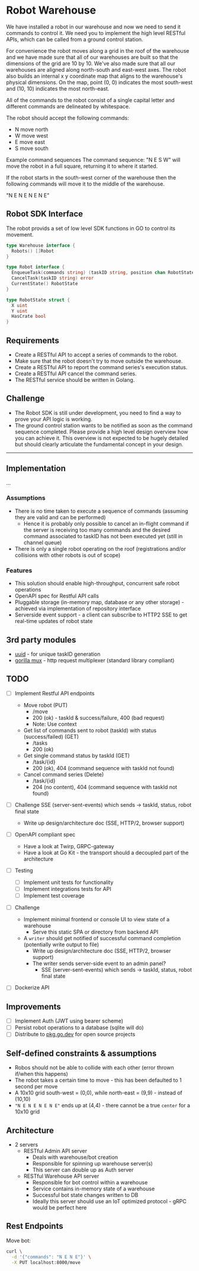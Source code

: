 # Robot Warehouse

We have installed a robot in our warehouse and now we need to send it commands to control it. We need you to implement the high level RESTful APIs, which can be called from a ground control station.

For convenience the robot moves along a grid in the roof of the warehouse and we have made sure that all of our warehouses are built so that the dimensions of the grid are 10 by 10. We've also made sure that all our warehouses are aligned along north-south and east-west axes. The robot also builds an internal x y coordinate map that aligns to the warehouse's physical dimensions. On the map, point (0, 0) indicates the most south-west and (10, 10) indicates the most north-east.

All of the commands to the robot consist of a single capital letter and different commands are delineated by whitespace.

The robot should accept the following commands:

- N move north
- W move west
- E move east
- S move south

Example command sequences
The command sequence: "N E S W" will move the robot in a full square, returning it to where it started.

If the robot starts in the south-west corner of the warehouse then the following commands will move it to the middle of the warehouse.

"N E N E N E N E"

## Robot SDK Interface

The robot provids a set of low level SDK functions in GO to control its movement.

```go
type Warehouse interface {
  Robots() []Robot
}

type Robot interface {
  EnqueueTask(commands string) (taskID string, position chan RobotState, err chan error) 
  CancelTask(taskID string) error
  CurrentState() RobotState
}

type RobotState struct {
  X uint
  Y uint
  HasCrate bool
}
```

## Requirements

- Create a RESTful API to accept a series of commands to the robot.
- Make sure that the robot doesn't try to move outside the warehouse.
- Create a RESTful API to report the command series's execution status.
- Create a RESTful API cancel the command series.
- The RESTful service should be written in Golang.

## Challenge

- The Robot SDK is still under development, you need to find a way to prove your API logic is working.
- The ground control station wants to be notified as soon as the command sequence completed. Please provide a high level design overview how you can achieve it. This overview is not expected to be hugely detailed but should clearly articulate the fundamental concept in your design.

---

## Implementation

...

### Assumptions

- There is no time taken to execute a sequence of commands (assuming they are valid and  can be performed)
  - Hence it is probably only possible to cancel an in-flight command if the server is receiving too many commands and the desired command associated to taskID has not been executed yet (still in channel queue)
- There is only a single robot operating on the roof (registrations and/or collisions with  other robots is out of scope)

### Features

- This solution should enable high-throughput, concurrent safe robot operations
- OpenAPI spec for Restful API calls
- Pluggable storage (in-memory map, database or any other storage) - achieved via implementation of repository interface
- Serverside event support - a client can subscribe to HTTP2 SSE to get real-time updates of robot state

## 3rd party modules

- [uuid](github.com/satori/go.uuid) - for unique taskID generation
- [gorilla mux](github.com/gorilla/mux) - http request multiplexer (standard library compliant)

## TODO

- [ ] Implement Restful API endpoints
  - Move robot (PUT)
    - /move
    - 200 (ok) - taskId & success/failure, 400 (bad request)
    - Note: Use context
  - Get list of commands sent to robot (taskId) with status (success/failed) (GET)
    - /tasks
    - 200 (ok)
  - Get single command status by taskId (GET)
    - /task/{id}
    - 200 (ok), 404 (command sequence with taskId not found)
  - Cancel command series (Delete)
    - /task/{id}
    - 204 (no content), 404 (command sequence with taskId not found)

- [ ] Challenge SSE (server-sent-events) which sends -> taskId, status, robot final state
  - Write up design/architecture doc (SSE, HTTP/2, browser support)

- [ ] OpenAPI compliant spec
  - Have a look at Twirp, GRPC-gateway
  - Have a look at Go Kit - the transport should a decoupled part of the architecture

- [ ] Testing
  - [ ] Implement unit tests for functionality
  - [ ] Implement integrations tests for API
  - [ ] Implement test coverage

- [ ] Challenge
  - Implement minimal frontend or console UI to view state of a warehouse
    - Serve this static SPA or directory from backend API
  - A `writer` should get notified of successful command completion (potentially write output to file)
    - Write up design/architecture doc (SSE, HTTP/2, browser support)
    - The writer sends server-side event to an admin panel?
      - SSE (server-sent-events) which sends -> taskId, status, robot final state

- [ ] Dockerize API

## Improvements

- [ ] Implement Auth (JWT using bearer scheme)
- [ ] Persist robot operations to a database (sqlite will do)
- [ ] Distribute to [pkg.go.dev](https://pkg.go.dev/) for open source projects

## Self-defined constraints & assumptions

- Robos should not be able to collide with each other (error thrown if/when this happens)
- The robot takes a certain time to move - this has been defaulted to 1 second per move
- A 10x10 grid south-west = (0,0), while north-east = (9,9) - instead of (10,10)
- `"N E N E N E N E"` ends up at (4,4) - there cannot be a true `center` for a 10x10 grid

## Architecture

- 2 servers
  - RESTful Admin API server
    - Deals with warehouse/bot creation
    - Responsible for spinning up warehouse server(s)
    - This server can double up as Auth server
  - RESTful Warehouse API server
    - Responsible for bot control within a warehouse
    - Service contains in-memory state of a warehouse
    - Successful bot state changes written to DB
    - Ideally this server should use an IoT optimized protocol - gRPC would be perfect here

## Rest Endpoints

Move bot:

```sh
curl \
  -d '{"commands": "N E N E"}' \
  -X PUT localhost:8000/move
```

<!-- Get all warehouses

```sh
curl localhost:8000/warehouse
```

Create warehouse:

```sh
curl \
  -d '{"id": 1, "width": 10, "height": 10}' \
  -X POST localhost:8000/warehouse
```

Get warehouse by id

```sh
curl localhost:8000/warehouse/1
```

Create bot:

```sh
curl \
  -d '{"id": 1, "warehouseId": 1, "x": 1, "y": 1}' \
  -X POST localhost:8000/bot
```

```sh
curl \
  -d '{"id": 1, "warehouseId": 1, "x": 1, "y": 1}' \
  -X POST localhost:8000/bot
``` -->
